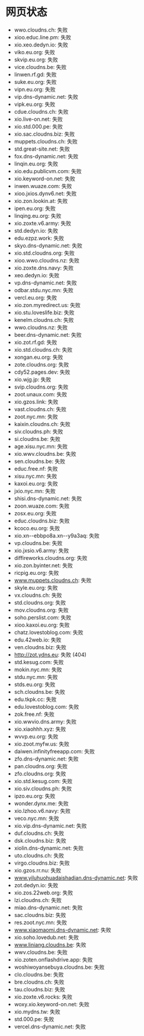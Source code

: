 # 网页状态
- wwo.cloudns.ch: 失败
- xioo.educ.line.pm: 失败
- xio.xeo.dedyn.io: 失败
- viko.eu.org: 失败
- skvip.eu.org: 失败
- vice.cloudns.be: 失败
- linwen.rf.gd: 失败
- suke.eu.org: 失败
- vipn.eu.org: 失败
- vip.dns-dynamic.net: 失败
- vipk.eu.org: 失败
- cdue.cloudns.ch: 失败
- xio.live-on.net: 失败
- xio.std.000.pe: 失败
- xio.sac.cloudns.biz: 失败
- muppets.cloudns.ch: 失败
- std.great-site.net: 失败
- fox.dns-dynamic.net: 失败
- linqin.eu.org: 失败
- xio.edu.publicvm.com: 失败
- xio.keyword-on.net: 失败
- inwen.wuaze.com: 失败
- xioo.jxios.dynv6.net: 失败
- xio.zon.lookin.at: 失败
- ipen.eu.org: 失败
- linqing.eu.org: 失败
- xio.zoxte.v6.army: 失败
- std.dedyn.io: 失败
- edu.ezpz.work: 失败
- skyo.dns-dynamic.net: 失败
- xio.std.cloudns.org: 失败
- xioo.wwo.cloudns.nz: 失败
- xio.zoxte.dns.navy: 失败
- xeo.dedyn.io: 失败
- vp.dns-dynamic.net: 失败
- odbar.stdu.nyc.mn: 失败
- vercl.eu.org: 失败
- xio.zon.myredirect.us: 失败
- xio.stu.loveslife.biz: 失败
- kenelm.cloudns.ch: 失败
- wwo.cloudns.nz: 失败
- beer.dns-dynamic.net: 失败
- xio.zot.rf.gd: 失败
- xio.std.cloudns.ch: 失败
- xongan.eu.org: 失败
- zote.cloudns.org: 失败
- cdy52.pages.dev: 失败
- xio.wjg.jp: 失败
- svip.cloudns.org: 失败
- zoot.unaux.com: 失败
- xio.gzos.link: 失败
- vast.cloudns.ch: 失败
- zoot.nyc.mn: 失败
- kaixin.cloudns.ch: 失败
- siv.cloudns.ph: 失败
- si.cloudns.be: 失败
- age.xisu.nyc.mn: 失败
- xio.wwv.cloudns.be: 失败
- sen.cloudns.be: 失败
- educ.free.nf: 失败
- xisu.nyc.mn: 失败
- kaxoi.eu.org: 失败
- jxio.nyc.mn: 失败
- shisi.dns-dynamic.net: 失败
- zoon.wuaze.com: 失败
- zosx.eu.org: 失败
- educ.cloudns.biz: 失败
- kcoco.eu.org: 失败
- xio.xn--ebbpo8a.xn--y9a3aq: 失败
- vp.cloudns.be: 失败
- xio.jxsio.v6.army: 失败
- diffireworks.cloudns.org: 失败
- xio.zon.byinter.net: 失败
- ricpig.eu.org: 失败
- www.muppets.cloudns.ch: 失败
- skyle.eu.org: 失败
- vx.cloudns.ch: 失败
- std.cloudns.org: 失败
- mov.cloudns.org: 失败
- soho.perslist.com: 失败
- xioo.kaxoi.eu.org: 失败
- chatz.lovestoblog.com: 失败
- edu.42web.io: 失败
- ven.cloudns.biz: 失败
- http://zot.ydns.eu: 失败 (404)
- std.kesug.com: 失败
- mokin.nyc.mn: 失败
- stdu.nyc.mn: 失败
- stds.eu.org: 失败
- sch.cloudns.be: 失败
- edu.tkpk.cc: 失败
- edu.lovestoblog.com: 失败
- zok.free.nf: 失败
- xio.wwvio.dns.army: 失败
- xio.xiaohhh.xyz: 失败
- wvvp.eu.org: 失败
- xio.zoot.myfw.us: 失败
- daiwen.infinityfreeapp.com: 失败
- zfo.dns-dynamic.net: 失败
- pan.cloudns.org: 失败
- zfo.cloudns.org: 失败
- xio.std.kesug.com: 失败
- xio.siv.cloudns.ph: 失败
- ipzo.eu.org: 失败
- wonder.dynx.me: 失败
- xio.lzhoo.v6.navy: 失败
- veco.nyc.mn: 失败
- xio.vip.dns-dynamic.net: 失败
- duf.cloudns.ch: 失败
- dsk.cloudns.biz: 失败
- xiolin.dns-dynamic.net: 失败
- uto.cloudns.ch: 失败
- virgo.cloudns.biz: 失败
- xio.gzos.rr.nu: 失败
- www.yiluhuohuadaishadian.dns-dynamic.net: 失败
- zot.dedyn.io: 失败
- xio.zos.22web.org: 失败
- lzi.cloudns.ch: 失败
- miao.dns-dynamic.net: 失败
- sac.cloudns.biz: 失败
- res.zoot.nyc.mn: 失败
- www.xiaomaomi.dns-dynamic.net: 失败
- xio.soho.lovedub.net: 失败
- www.liniang.cloudns.be: 失败
- wwv.cloudns.be: 失败
- xio.zoten.onflashdrive.app: 失败
- woshiwoyansebuya.cloudns.be: 失败
- clo.cloudns.be: 失败
- bre.cloudns.ch: 失败
- tau.cloudns.biz: 失败
- xio.zoxte.v6.rocks: 失败
- woxy.xio.keyword-on.net: 失败
- xio.mydns.tw: 失败
- std.000.pe: 失败
- vercel.dns-dynamic.net: 失败
